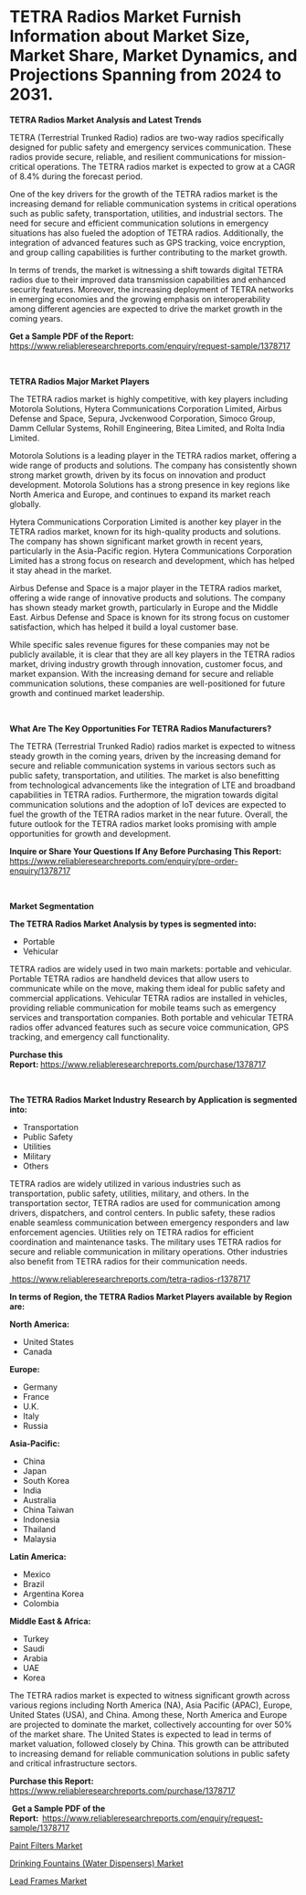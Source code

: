 <p><h1>TETRA Radios Market Furnish Information about Market Size, Market Share, Market Dynamics, and Projections Spanning from 2024 to 2031.</h1></p><p><strong>TETRA Radios Market Analysis and Latest Trends</strong></p>
<p><p>TETRA (Terrestrial Trunked Radio) radios are two-way radios specifically designed for public safety and emergency services communication. These radios provide secure, reliable, and resilient communications for mission-critical operations. The TETRA radios market is expected to grow at a CAGR of 8.4% during the forecast period.</p><p>One of the key drivers for the growth of the TETRA radios market is the increasing demand for reliable communication systems in critical operations such as public safety, transportation, utilities, and industrial sectors. The need for secure and efficient communication solutions in emergency situations has also fueled the adoption of TETRA radios. Additionally, the integration of advanced features such as GPS tracking, voice encryption, and group calling capabilities is further contributing to the market growth.</p><p>In terms of trends, the market is witnessing a shift towards digital TETRA radios due to their improved data transmission capabilities and enhanced security features. Moreover, the increasing deployment of TETRA networks in emerging economies and the growing emphasis on interoperability among different agencies are expected to drive the market growth in the coming years.</p></p>
<p><strong>Get a Sample PDF of the Report:&nbsp;</strong> <a href="https://www.reliableresearchreports.com/enquiry/request-sample/1378717">https://www.reliableresearchreports.com/enquiry/request-sample/1378717</a></p>
<p>&nbsp;</p>
<p><strong>TETRA Radios Major Market Players</strong></p>
<p><p>The TETRA radios market is highly competitive, with key players including Motorola Solutions, Hytera Communications Corporation Limited, Airbus Defense and Space, Sepura, Jvckenwood Corporation, Simoco Group, Damm Cellular Systems, Rohill Engineering, Bitea Limited, and Rolta India Limited.</p><p>Motorola Solutions is a leading player in the TETRA radios market, offering a wide range of products and solutions. The company has consistently shown strong market growth, driven by its focus on innovation and product development. Motorola Solutions has a strong presence in key regions like North America and Europe, and continues to expand its market reach globally.</p><p>Hytera Communications Corporation Limited is another key player in the TETRA radios market, known for its high-quality products and solutions. The company has shown significant market growth in recent years, particularly in the Asia-Pacific region. Hytera Communications Corporation Limited has a strong focus on research and development, which has helped it stay ahead in the market.</p><p>Airbus Defense and Space is a major player in the TETRA radios market, offering a wide range of innovative products and solutions. The company has shown steady market growth, particularly in Europe and the Middle East. Airbus Defense and Space is known for its strong focus on customer satisfaction, which has helped it build a loyal customer base.</p><p>While specific sales revenue figures for these companies may not be publicly available, it is clear that they are all key players in the TETRA radios market, driving industry growth through innovation, customer focus, and market expansion. With the increasing demand for secure and reliable communication solutions, these companies are well-positioned for future growth and continued market leadership.</p></p>
<p>&nbsp;</p>
<p><strong>What Are The Key Opportunities For TETRA Radios Manufacturers?</strong></p>
<p><p>The TETRA (Terrestrial Trunked Radio) radios market is expected to witness steady growth in the coming years, driven by the increasing demand for secure and reliable communication systems in various sectors such as public safety, transportation, and utilities. The market is also benefitting from technological advancements like the integration of LTE and broadband capabilities in TETRA radios. Furthermore, the migration towards digital communication solutions and the adoption of IoT devices are expected to fuel the growth of the TETRA radios market in the near future. Overall, the future outlook for the TETRA radios market looks promising with ample opportunities for growth and development.</p></p>
<p><strong>Inquire or Share Your Questions If Any Before Purchasing This Report:</strong> <a href="https://www.reliableresearchreports.com/enquiry/pre-order-enquiry/1378717">https://www.reliableresearchreports.com/enquiry/pre-order-enquiry/1378717</a></p>
<p>&nbsp;</p>
<p><strong>Market Segmentation</strong></p>
<p><strong>The TETRA Radios Market Analysis by types is segmented into:</strong></p>
<p><ul><li>Portable</li><li>Vehicular</li></ul></p>
<p><p>TETRA radios are widely used in two main markets: portable and vehicular. Portable TETRA radios are handheld devices that allow users to communicate while on the move, making them ideal for public safety and commercial applications. Vehicular TETRA radios are installed in vehicles, providing reliable communication for mobile teams such as emergency services and transportation companies. Both portable and vehicular TETRA radios offer advanced features such as secure voice communication, GPS tracking, and emergency call functionality.</p></p>
<p><strong>Purchase this Report:&nbsp;</strong><a href="https://www.reliableresearchreports.com/purchase/1378717">https://www.reliableresearchreports.com/purchase/1378717</a></p>
<p>&nbsp;</p>
<p><strong>The TETRA Radios Market Industry Research by Application is segmented into:</strong></p>
<p><ul><li>Transportation</li><li>Public Safety</li><li>Utilities</li><li>Military</li><li>Others</li></ul></p>
<p><p>TETRA radios are widely utilized in various industries such as transportation, public safety, utilities, military, and others. In the transportation sector, TETRA radios are used for communication among drivers, dispatchers, and control centers. In public safety, these radios enable seamless communication between emergency responders and law enforcement agencies. Utilities rely on TETRA radios for efficient coordination and maintenance tasks. The military uses TETRA radios for secure and reliable communication in military operations. Other industries also benefit from TETRA radios for their communication needs.</p></p>
<p><a href="https://www.reliableresearchreports.com/tetra-radios-r1378717">&nbsp;https://www.reliableresearchreports.com/tetra-radios-r1378717</a></p>
<p><strong>In terms of Region, the TETRA Radios Market Players available by Region are:</strong></p>
<p>
    <p> <strong> North America: </strong>
        <ul>
            <li>United States</li>
            <li>Canada</li>
        </ul>
        </p> 
    <p> <strong> Europe: </strong>
        <ul>
            <li>Germany</li>
            <li>France</li>
            <li>U.K.</li>
            <li>Italy</li>
            <li>Russia</li>
        </ul>
        </p> 
    <p> <strong> Asia-Pacific: </strong>
        <ul>
            <li>China</li>
            <li>Japan</li>
            <li>South Korea</li>
            <li>India</li>
            <li>Australia</li>
            <li>China Taiwan</li>
            <li>Indonesia</li>
            <li>Thailand</li>
            <li>Malaysia</li>
        </ul>
        </p> 
    <p> <strong> Latin America: </strong>
        <ul>
            <li>Mexico</li>
            <li>Brazil</li>
            <li>Argentina Korea</li>
            <li>Colombia</li>
        </ul>
        </p> 
    <p> <strong> Middle East & Africa: </strong>
        <ul>
            <li>Turkey</li>
            <li>Saudi</li>
            <li>Arabia</li>
            <li>UAE</li>
            <li>Korea</li>
        </ul>
    </p>
    </p>
<p><p>The TETRA radios market is expected to witness significant growth across various regions including North America (NA), Asia Pacific (APAC), Europe, United States (USA), and China. Among these, North America and Europe are projected to dominate the market, collectively accounting for over 50% of the market share. The United States is expected to lead in terms of market valuation, followed closely by China. This growth can be attributed to increasing demand for reliable communication solutions in public safety and critical infrastructure sectors.</p></p>
<p><strong>Purchase this Report: </strong><a href="https://www.reliableresearchreports.com/purchase/1378717">https://www.reliableresearchreports.com/purchase/1378717</a></p>
<p>&nbsp;<strong>Get a Sample PDF of the Report:&nbsp;&nbsp;</strong><a href="https://www.reliableresearchreports.com/enquiry/request-sample/1378717">https://www.reliableresearchreports.com/enquiry/request-sample/1378717</a></p>
<p><strong></strong></p>
<p><p><a href="https://www.linkedin.com/pulse/paint-filters-market-size-growth-segmentation-regional-country-afx0f?trackingId=5c2QlaRcji3pfbUuxK4FGw%3D%3D">Paint Filters Market</a></p><p><a href="https://www.linkedin.com/pulse/drinking-fountains-water-dispensers-market-provides-detailed-uw3rf?trackingId=EacRzYWUk1GmHY1Rf9gkLA%3D%3D">Drinking Fountains (Water Dispensers) Market</a></p><p><a href="https://www.linkedin.com/pulse/lead-frames-market-size-evaluating-its-trends-growth-projections-nihuf?trackingId=Lgauhsv%2FLNvmWYRmiaHzMA%3D%3D">Lead Frames Market</a></p></p>